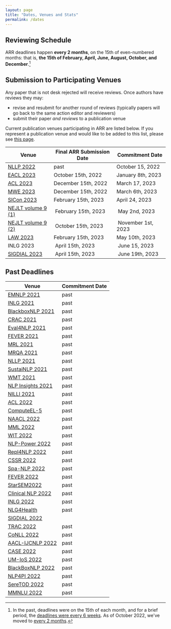 ```yaml
---
layout: page
title: "Dates, Venues and Stats"
permalink: /dates
---
```


## Reviewing Schedule

ARR deadlines happen __every 2 months__, on the 15th of even-numbered months: that is, **the 15th of February, April, June, August, October, and December**.[^1]

[^1]: In the past, deadlines were on the 15th of each month, and for a brief period, the [deadlines were every 6 weeks](https://aclrollingreview.org/six-week-cycles/). As of October 2022, we've moved to [every 2 months](https://aclrollingreview.org/key-changes-in-the-october-cycle/).

<!-- You can add these dates to your own calendar by subscribing to or downloading [this shared Google calendar](https://calendar.google.com/calendar/embed?src=dsa7ntvq7s9fah2f5e43tncmu8%40group.calendar.google.com&ctz=America%2FNew_York). -->

## Submission to Participating Venues

Any paper that is not desk rejected will receive reviews. Once authors have reviews they may:
- revise and resubmit for another round of reviews (typically papers will go back to the same action editor and reviewers)
- submit their paper *and reviews* to a publication venue

Current publication venues participating in ARR are listed below. If you represent a publication venue and would like to be added to this list, please see [this page](https://aclrollingreview.org/organizers).


| Venue | Final ARR Submission Date | Commitment Date |
|---------------------|------------|------------|
| [NLLP 2022](https://nllpw.org/) | past | October 15, 2022 |
| [EACL 2023](https://2023.eacl.org/) | October 15th, 2022 | January 8th, 2023 |
| [ACL 2023](https://2023.aclweb.org/calls/main_conference/) | December 15th, 2022 | March 17, 2023 |
| [MWE 2023](https://multiword.org/mwe2023/) | December 15th, 2022 | March 6th, 2023 |
| [SICon 2023](https://sites.google.com/view/sicon-2023/home) | February 15th, 2023 | April 24, 2023 |
| [NEJLT volume 9 (1)](https://www.nejlt.org/) | February 15th, 2023 | May 2nd, 2023 |
| [NEJLT volume 9 (2)](https://www.nejlt.org/) | October 15th, 2023 | November 1st, 2023 |
| [LAW 2023](https://sigann.github.io/LAW-XVII-2023) | February 15th, 2023 | May 10th, 2023 |
| INLG 2023 | April 15th, 2023 | June 15, 2023 |
| [SIGDIAL 2023](https://2023.sigdial.org/) | April 15th, 2023 | June 19th, 2023 |


## Past Deadlines

| Venue | Commitment Date |
|---------------------|------------|
| [EMNLP 2021](https://2021.emnlp.org/) | past |
| [INLG 2021](https://inlg2021.github.io/pages/calls.html) | past |
| [BlackboxNLP 2021](https://blackboxnlp.github.io/)  | past |
| [CRAC 2021](https://sites.google.com/view/crac2021/)| past | 
| [Eval4NLP 2021](https://eval4nlp.github.io/)  | past |
| [FEVER 2021](https://fever.ai/workshop.html) | past |
| [MRL 2021](https://sites.google.com/view/mrl-2021/home?authuser=0) | past |
| [MRQA 2021](https://mrqa.github.io/) | past |
| [NLLP 2021](https://nllpw.org/) | past |
| [SustaiNLP 2021](https://sites.google.com/view/sustainlp2021) | past |
| [WMT 2021](http://statmt.org/wmt21/) | past |
| [NLP Insights 2021](https://insights-workshop.github.io/) | past |
| [NILLI 2021](https://www.cs.mcgill.ca/~pparth2/nilli_workshop/) | past | 
| [ACL 2022](https://www.2022.aclweb.org/) | past |
| [ComputeEL-5](https://openreview.net/group?id=aclweb.org/ACL/2022/Workshop/ComputEL) | past |
| [NAACL 2022](https://2022.naacl.org/) | past |
| [MML 2022](https://openreview.net/group?id=aclweb.org/ACL/2022/Workshop/MML) | past |
| [WIT 2022](https://megagon.ai/2nd-workshop-on-deriving-insights-from-user-generated-text-wit/) | past |
| [NLP-Power 2022](https://openreview.net/group?id=aclweb.org/ACL/2022/Workshop/NLP-Power) | past |
| [Repl4NLP 2022](https://sites.google.com/view/repl4nlp2022/) | past |
| [CSSR 2022](https://csrr-workshop.github.io/) | past |
| [Spa-NLP 2022](https://openreview.net/group?id=aclweb.org/ACL/2022/Workshop/Spa-NLP) | past |
| [FEVER 2022](https://fever.ai/) | past |
| [StarSEM2022](https://sites.google.com/view/starsem2022/) | past | 
| [Clinical NLP 2022](https://clinical-nlp.github.io/2022/) | past |
| [INLG 2022](https://inlgmeeting.github.io) | past |
| [NLG4Health](https://nlg4health.uvt.nl/) | past |
| [SIGDIAL 2022](https://2022.sigdial.org/) | |
| [TRAC 2022](https://sites.google.com/view/trac2022/) | past | 
| [CoNLL 2022](https://conll.org/) | past |
| [AACL-IJCNLP 2022](https://www.aacl2022.org/) | past |
| [CASE 2022](https://emw.ku.edu.tr/case-2022/) | past |
| [UM-IoS 2022](https://induction-of-structure.github.io/emnlp2022/) | past |
| [BlackBoxNLP 2022](https://blackboxnlp.github.io/) | past |
| [NLP4PI 2022](https://sites.google.com/view/nlp4positiveimpact/) | past |
| [SereTOD 2022](http://seretod.org/) | past |
| [MMNLU 2022](https://mmnlu-22.github.io/) | past |
